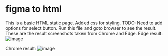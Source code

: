 # figma to html
This is a basic HTML static page. 
Added css for styling.
TODO: Need to add options for select button.
Run this file and goto browser to see the result.
These are the result screenshots taken from Chrome and Edge.
Edge result:
![image](https://github.com/pavankalyan2655/figmatohtml/assets/141508852/501c2f32-7fee-4866-9ebd-6a32294dc8eb)

Chrome result:
![image](https://github.com/pavankalyan2655/figmatohtml/assets/141508852/e68e3137-d1a6-47ad-b5e2-f2b3bf8a3c5f)



